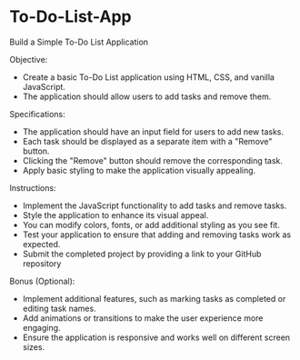 # To-Do-List-App
Build a Simple To-Do List Application

Objective:
- Create a basic To-Do List application using HTML, CSS, and vanilla JavaScript.
- The application should allow users to add tasks and remove them.

Specifications:
- The application should have an input field for users to add new tasks.
- Each task should be displayed as a separate item with a "Remove" button.
- Clicking the "Remove" button should remove the corresponding task.
- Apply basic styling to make the application visually appealing.

Instructions:
- Implement the JavaScript functionality to add tasks and remove tasks.
- Style the application to enhance its visual appeal.
- You can modify colors, fonts, or add additional styling as you see fit.
- Test your application to ensure that adding and removing tasks work as expected.
- Submit the completed project by providing a link to your GitHub repository

Bonus (Optional):
- Implement additional features, such as marking tasks as completed or editing task names.
- Add animations or transitions to make the user experience more engaging.
- Ensure the application is responsive and works well on different screen sizes.

